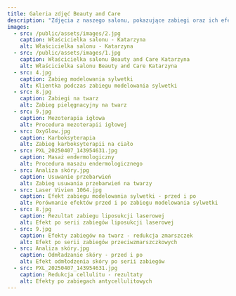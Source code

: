 ```yaml
---
title: Galeria zdjęć Beauty and Care
description: "Zdjęcia z naszego salonu, pokazujące zabiegi oraz ich efekty."
images:
  - src: /public/assets/images/2.jpg
    caption: Właścicielka salonu - Katarzyna
    alt: Właścicielka salonu - Katarzyna
  - src: /public/assets/images/1.jpg
    caption: Właścicielka salonu Beauty and Care Katarzyna
    alt: Właścicielka salonu Beauty and Care Katarzyna
  - src: 4.jpg
    caption: Zabieg modelowania sylwetki
    alt: Klientka podczas zabiegu modelowania sylwetki
  - src: 8.jpg
    caption: Zabiegi na twarz
    alt: Zabieg pielęgnacyjny na twarz
  - src: 9.jpg
    caption: Mezoterapia igłowa
    alt: Procedura mezoterapii igłowej
  - src: OxyGlow.jpg
    caption: Karboksyterapia
    alt: Zabieg karboksyterapii na ciało
  - src: PXL_20250407_143954631.jpg
    caption: Masaż endermologiczny
    alt: Procedura masażu endermologicznego
  - src: Analiza skóry.jpg
    caption: Usuwanie przebarwień
    alt: Zabieg usuwania przebarwień na twarzy
  - src: Laser Vivien 1064.jpg
    caption: Efekt zabiegu modelowania sylwetki - przed i po
    alt: Porównanie efektów przed i po zabiegu modelowania sylwetki
  - src: 8.jpg
    caption: Rezultat zabiegu liposukcji laserowej
    alt: Efekt po serii zabiegów liposukcji laserowej
  - src: 9.jpg
    caption: Efekty zabiegów na twarz - redukcja zmarszczek
    alt: Efekt po serii zabiegów przeciwzmarszczkowych
  - src: Analiza skóry.jpg
    caption: Odmładzanie skóry - przed i po
    alt: Efekt odmłodzenia skóry po serii zabiegów
  - src: PXL_20250407_143954631.jpg
    caption: Redukcja cellulitu - rezultaty
    alt: Efekty po zabiegach antycellulitowych
---
```

